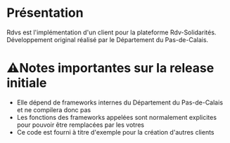 # Présentation

Rdvs est l'implémentation d'un client pour la plateforme Rdv-Solidarités.
Développement original réalisé par le Département du Pas-de-Calais.

# :warning:Notes importantes sur la release initiale
* Elle dépend de frameworks internes du Département du Pas-de-Calais et ne compilera donc pas
* Les fonctions des frameworks appelées sont normalement explicites pour pouvoir être remplacées par les votres
* Ce code est fourni à titre d'exemple pour la création d'autres clients
